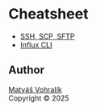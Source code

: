 # Cheatsheet
- [SSH, SCP, SFTP](ssh/)
- [Influx CLI](influx/)

## Author
[Matyáš Vohralík](matyas.vohralik@cesium.cz)  
Copyright © 2025
